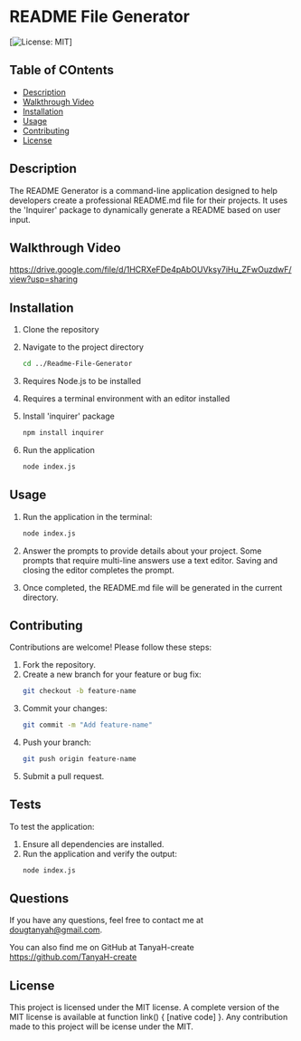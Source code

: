 # README File Generator
[![License: MIT](https://img.shields.io/badge/License-MIT-yellow.svg)] 

## Table of COntents
- [Description](#description)
- [Walkthrough Video](#walkthroughvideo)
- [Installation](#installation)
- [Usage](#usage)
- [Contributing](#contributing)
- [License](#license)

## Description
The README Generator is a command-line application designed to help developers create a professional README.md file for their projects. It uses the 'Inquirer' package to dynamically generate a README based on user input.

## Walkthrough Video

https://drive.google.com/file/d/1HCRXeFDe4pAbOUVksy7iHu_ZFwOuzdwF/view?usp=sharing

## Installation
1. Clone the repository

2. Navigate to the project directory 
   ```bash
   cd ../Readme-File-Generator

3. Requires Node.js to be installed

4. Requires a terminal environment with an editor installed

5. Install 'inquirer' package
   ```bash
   npm install inquirer

6.  Run the application
    ```bash
    node index.js

## Usage
1. Run the application in the terminal:
   ```bash
   node index.js 

2. Answer the prompts to provide details about your project.  Some prompts that require multi-line answers use
   a text editor.  Saving and closing the editor completes the prompt.

3. Once completed, the README.md file will be generated in the current directory.

## Contributing
Contributions are welcome! Please follow these steps:
1.	Fork the repository.
2.	Create a new branch for your feature or bug fix:
    ```bash
    git checkout -b feature-name
3.	Commit your changes:
    ```bash
    git commit -m "Add feature-name"
4.	Push your branch:
    ```bash
    git push origin feature-name
5.	Submit a pull request.

## Tests
To test the application:
1.	Ensure all dependencies are installed.
2.	Run the application and verify the output:
    ```bash
    node index.js
## Questions

 If you have any questions, feel free to contact me at dougtanyah@gmail.com.

 You can also find me on GitHub at TanyaH-create https://github.com/TanyaH-create



## License
This project is licensed under the MIT license. A complete version of the MIT license is available at function link() { [native code] }.
Any contribution made to this project will be icense under the MIT.
 
